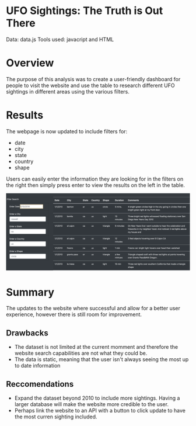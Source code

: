 # UFO Sightings: The Truth is Out There
Data: data.js Tools used: javacript and HTML

# Overview
The purpose of this analysis was to create a user-friendly dashboard for people to visit the website and use the table to research different UFO sightings in different areas using the various filters. 

# Results
The webpage is now updated to include filters for:
* date
* city
* state
* country 
* shape

Users can easily enter the information they are looking for in the filters on the right then simply press enter to view the results on the left in the table. 

![alt text](https://github.com/kmfriesen/UFOs/blob/main/static/images/UFO_filter_search.PNG)

# Summary 
The updates to the website where successful and allow for a better user experience, however there is still room for improvement. 

## Drawbacks
* The dataset is not limited at the current momment and therefore the website search capabilities are not what they could be.
* The data is static, meaning that the user isn't always seeing the most up to date information

## Reccomendations
* Expand the dataset beyond 2010 to include more sightings. Having a larger database will make the website more credible to the user.  
* Perhaps link the website to an API with a button to click update to have the most curren sighting included. 
